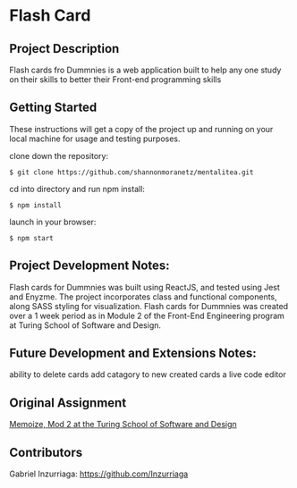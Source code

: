 # Flash Card



## Project Description
  Flash cards fro Dummnies is a web application built to help any one study on their skills to better their Front-end programming skills



## Getting Started

These instructions will get a copy of the project up and running on your local machine for usage and testing purposes. 

clone down the repository:
```
$ git clone https://github.com/shannonmoranetz/mentalitea.git
```

cd into directory and run npm install:
```
$ npm install
```

launch in your browser:
```
$ npm start
```

## Project Development Notes:
   Flash cards for Dummnies was built using ReactJS, and tested using Jest and Enyzme. The project incorporates class and functional components, along SASS styling for visualization. Flash cards for Dummnies was created over a 1 week period as in Module 2 of the Front-End Engineering program at Turing School of Software and Design. 



## Future Development and Extensions Notes:
ability to delete cards
add catagory to new created cards
a live code editor

## Original Assignment
[Memoize, Mod 2 at the Turing School of Software and Design](http://frontend.turing.io/projects/memoize.html)

## Contributors
Gabriel Inzurriaga: https://github.com/Inzurriaga

